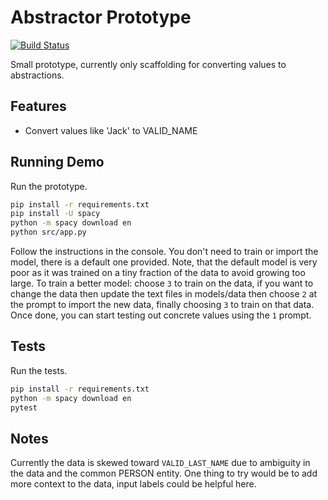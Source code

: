 # Abstractor Prototype
[![Build Status](https://travis-ci.org/AITestingOrg/abstractor.svg?branch=master)](https://travis-ci.org/AITestingOrg/abstractor)

Small prototype, currently only scaffolding for converting values to abstractions.

## Features
* Convert values like 'Jack' to VALID_NAME

## Running Demo
Run the prototype.
```bash
pip install -r requirements.txt
pip install -U spacy
python -m spacy download en
python src/app.py
``` 
Follow the instructions in the console. You don't need to train or import the model, there is a default one provided. Note, that the default model is very poor as it was trained on a tiny fraction of the data to avoid growing too large. To train a better model: choose `3` to train on the data, if you want to change the data then update the text files in models/data then choose `2` at the prompt to import the new data, finally choosing `3` to train on that data. Once done, you can start testing out concrete values using the `1` prompt.

## Tests
Run the tests.
```bash
pip install -r requirements.txt
python -m spacy download en
pytest
```

## Notes
Currently the data is skewed toward `VALID_LAST_NAME` due to ambiguity in the data and the common PERSON entity. One thing to try would be to add more context to the data, input labels could be helpful here.
